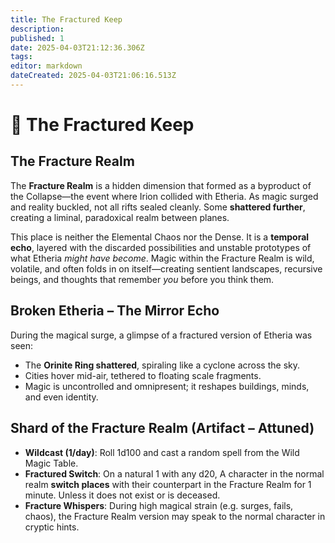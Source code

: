```yaml
---
title: The Fractured Keep
description: 
published: 1
date: 2025-04-03T21:12:36.306Z
tags: 
editor: markdown
dateCreated: 2025-04-03T21:06:16.513Z
---
```


# 🧩 The Fractured Keep

## The Fracture Realm
The **Fracture Realm** is a hidden dimension that formed as a byproduct of the Collapse—the event where Irion collided with Etheria. As magic surged and reality buckled, not all rifts sealed cleanly. Some **shattered further**, creating a liminal, paradoxical realm between planes. 

This place is neither the Elemental Chaos nor the Dense. It is a **temporal echo**, layered with the discarded possibilities and unstable prototypes of what Etheria *might have become*. Magic within the Fracture Realm is wild, volatile, and often folds in on itself—creating sentient landscapes, recursive beings, and thoughts that remember *you* before you think them.

## Broken Etheria – The Mirror Echo
During the magical surge, a glimpse of a fractured version of Etheria was seen:
- The **Orinite Ring shattered**, spiraling like a cyclone across the sky.
- Cities hover mid-air, tethered to floating scale fragments.
- Magic is uncontrolled and omnipresent; it reshapes buildings, minds, and even identity.

## Shard of the Fracture Realm (Artifact – Attuned)
- **Wildcast (1/day)**: Roll 1d100 and cast a random spell from the Wild Magic Table.
- **Fractured Switch**: On a natural 1 with any d20, A character in the normal realm **switch places** with their counterpart in the Fracture Realm for 1 minute. Unless it does not exist or is deceased.
- **Fracture Whispers**: During high magical strain (e.g. surges, fails, chaos), the Fracture Realm version may speak to the normal character in cryptic hints.
